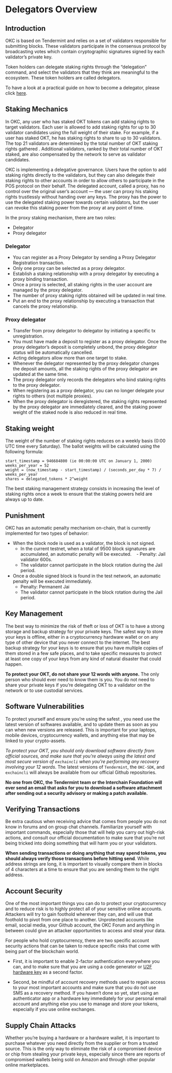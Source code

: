 # Delegators Overview



## Introduction

OKC is based on Tendermint and relies on a set of validators responsible for submitting blocks. These validators participate in the consensus protocol by broadcasting votes which contain cryptographic signatures signed by each validator’s private key.

Token holders can delegate staking rights through the “delegation” command, and select the validators that they think are meaningful to the ecosystem. These token holders are called delegators.


To have a look at a practical guide on how to become a delegator, please click [here](./delegators-guide-cli.html).




## Staking Mechanics

In OKC, any user who has staked OKT tokens can add staking rights to target validators. Each user is allowed to add staking rights for up to 30 validator candidates using the full weight of their stake. For example, if a user has staked  OKT, he has staking rights to share to up to 30 validators. The top 21 validators are determined by the total number of OKT staking rights gathered . Additional validators, ranked by their total number of OKT staked, are also compensated by the network to serve as validator candidates.

OKC is implementing a delegative governance. Users have the option to add staking rights directly to the validators, but they can also delegate their staking  rights to other accounts in order to allow others to participate in the POS protocol on their behalf. The delegated account, called a proxy, has no control over the original user’s account — the user can proxy his staking rights trustlessly without handing over any keys. The proxy has the power to use the delegated staking power towards certain validators, but the user can revoke this staking power from the proxy at any point of time.


In the proxy staking mechanism, there are two roles:
* Delegator
* Proxy delegator

### Delegator
* You can register as a Proxy Delegator by sending a Proxy Delegator Registration transaction.
* Only one proxy can be selected as a proxy delegator.
* Establish a staking relationship with a proxy delegator by executing a proxy binding transaction.
* Once a proxy is selected, all staking rights in the user account are managed by the proxy delegator.
* The number of proxy staking rights obtained will be updated in real time.
* Put an end to  the proxy relationship by executing a transaction that cancels the proxy relationship.

### Proxy delegator
* Transfer from proxy delegator to  delegator by initiating a specific tx unregistration.
* You must have made a deposit to register as a proxy delegator. Once the  proxy delegator’s deposit is completely unbond, the proxy delegator status will be automatically cancelled.
* Acting delegators allow more than one target to stake.
* Whenever the delegator represented by the proxy delegator changes the deposit amounts, all the staking rights of the proxy delegator are updated at the same time. 
* The proxy delegator only records the delegators who bind staking rights to the proxy delegator.
* When registering as a proxy delegator, you can no longer delegate your rights to others (not multiple proxies).
* When the proxy delegator is deregistered, the staking rights  represented by the  proxy delegator are immediately cleared, and the staking power weight of the staked node is also reduced in real time.

## Staking weight

The weight of the number of staking rights reduces on a weekly basis (0:00 UTC time every Saturday). The ballot weights will be calculated using the following formula:
```
start_timestamp = 946684800 (ie 00:00:00 UTC on January 1, 2000)
weeks_per_year = 52
weight = (now_timestamp - start_timestamp) / (seconds_per_day * 7) / weeks_per_year
shares = delegated_tokens * 2^weight
```
The best staking management strategy consists in increasing the level of staking rights   once a week to ensure that the staking powers held are always up to date.

## Punishment
OKC has an automatic penalty mechanism on-chain, that is currently implemented for two types of behavior:
* When the block node is used as a validator, the block is not signed.
   - In the current testnet, when a total of 9500 block signatures are accumulated, an automatic penalty will be executed.
   - Penalty: Jail validator 600s. 
   - The validator cannot participate in the block rotation during the Jail period.
* Once a double signed block is found in the test network, an automatic penalty will be executed immediately.
   - Penalty: Permanent Jai
   - The validator cannot participate in the block rotation during the Jail period.

## Key Management 
The best way to minimize the risk of theft or loss of OKT is to have a strong storage and backup strategy for your private keys. The safest way to store your keys is offline, either in a cryptocurrency hardware wallet or on any type of other device that you never connect to the internet. The best backup strategy for your keys is to ensure that you have multiple copies of them stored in a few safe places, and to take specific measures to protect at least one copy of your keys from any kind of natural disaster that could happen.

**To protect your OKT, do not share your 12 words with anyone.** The only person who should ever need to know them is you. You do not need to share your private keys if you’re delegating OKT to a validator on the network or to use custodial services.


## Software Vulnerabilities
To protect yourself and ensure you’re using the safest , you need use the latest version of softwares available, and to update them as soon as you can when new versions are released. This is important for your laptops, mobile devices, cryptocurrency wallets, and anything else that may be linked to your crypto-assets.

*To protect your OKT, you should only download software directly from official sources, and make sure that you’re always using the latest and most secure version of `exchaincli` when you’re performing any recovery involving your 12 words*. The latest versions of `Tendermint`, the `OKC-SDK`, and `exchaincli` will always be available from our official Github repositories.

**No one from OKC, the Tendermint team or the Interchain Foundation will ever send an email that asks for you to download a software attachment after sending out a security advisory or making a patch available.**


## Verifying Transactions
Be extra cautious when receiving advice that comes from people you do not know in forums and on group chat channels. Familiarize yourself with important commands, especially those that will help you carry out high-risk actions, and consult our official documentation to make sure that you’re not being tricked into doing something that will harm you or your validators.

**When sending transactions or doing anything that may spend tokens, you should always verify those transactions before hitting send**. While address strings are long, it is important to visually compare them in blocks of 4 characters at a time to ensure that you are sending them to the right address.

## Account Security
One of the most important things you can do to protect your cryptocurrency and to reduce  risk is to highly protect all of your sensitive online accounts. Attackers will try to gain foothold wherever they can, and will use that foothold to pivot from one place to another. Unprotected accounts like email, social media, your Github account, the OKC Forum and anything in between could give an attacker  opportunities to access and steal your data.

For people who hold cryptocurrency, there are two specific account security actions that can be taken to reduce specific risks that come with being part of the blockchain world.

* First, it is important to enable 2-factor authentication everywhere you can, and to make sure that you are using a code generator or [U2F hardware key](https://en.wikipedia.org/wiki/Universal_2nd_Factor) as a second factor.

* Second, be mindful of account recovery methods used to regain access to your most important accounts and make sure that you do not use SMS as a recovery method. If you haven’t done so yet, start using an authenticator app or a hardware key immediately for your personal email account and anything else you use to manage and store your tokens, especially if you use online exchanges.


## Supply Chain Attacks
Whether you’re buying a hardware or a hardware wallet, it is important to purchase whatever you need directly from the supplier or from a trusted source. This is the only way to eliminate the risk of a compromised device or chip from stealing your private keys, especially since there are reports of compromised wallets being sold on Amazon and through other popular online marketplaces.
